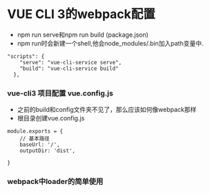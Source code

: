 

# VUE CLI 3的webpack配置
* npm run serve和npm run build (package.json)
* npm run时会新建一个shell,他会node_modules/.bin加入path变量中.
```
"scripts": {
    "serve": "vue-cli-service serve",
    "build": "vue-cli-service build"
  },
```

### vue-cli3 项目配置 vue.config.js
* 之前的build和config文件夹不见了，那么应该如何像webpack那样
* 根目录创建vue.config.js
```
module.exports = {
	// 基本路径
	baseUrl: '/',
	outputDir: 'dist',
	
}

```

### webpack中loader的简单使用




















